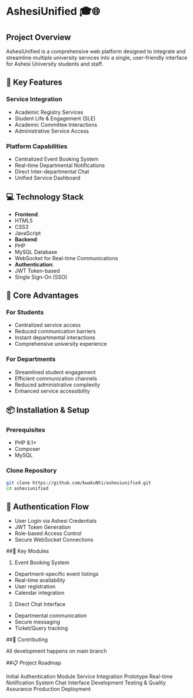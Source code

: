 # AshesiUnified 🎓🌐

## Project Overview
AshesiUnified is a comprehensive web platform designed to integrate and streamline multiple university services into a single, user-friendly interface for Ashesi University students and staff.

## 🚀 Key Features
### Service Integration
- Academic Registry Services
- Student Life & Engagement (SLE)
- Academic Committee Interactions
- Administrative Service Access

### Platform Capabilities
- Centralized Event Booking System
- Real-time Departmental Notifications
- Direct Inter-departmental Chat
- Unified Service Dashboard

## 💻 Technology Stack
- **Frontend**:
 - HTML5
 - CSS3
 - JavaScript
- **Backend**:
 - PHP
 - MySQL Database
 - WebSocket for Real-time Communications
- **Authentication**:
 - JWT Token-based
 - Single Sign-On (SSO)

## 🌟 Core Advantages
### For Students
- Centralized service access
- Reduced communication barriers
- Instant departmental interactions
- Comprehensive university experience

### For Departments
- Streamlined student engagement
- Efficient communication channels
- Reduced administrative complexity
- Enhanced service accessibility

## 📦 Installation & Setup
### Prerequisites
- PHP 8.1+
- Composer
- MySQL

### Clone Repository
```bash
git clone https://github.com/kwakuNti/ashesiunified.git
cd ashesiunified
``` 


## 🔐 Authentication Flow

- User Login via Ashesi Credentials
- JWT Token Generation
- Role-based Access Control
- Secure WebSocket Connections

##📡 Key Modules
1. Event Booking System

- Department-specific event listings
- Real-time availability
- User registration
- Calendar integration

2. Direct Chat Interface

- Departmental communication
- Secure messaging
- Ticket/Query tracking

##🤝 Contributing

All development happens on main branch

##📋 Project Roadmap

 Initial Authentication Module
 Service Integration Prototype
 Real-time Notification System
 Chat Interface Development
 Testing & Quality Assurance
 Production Deployment
